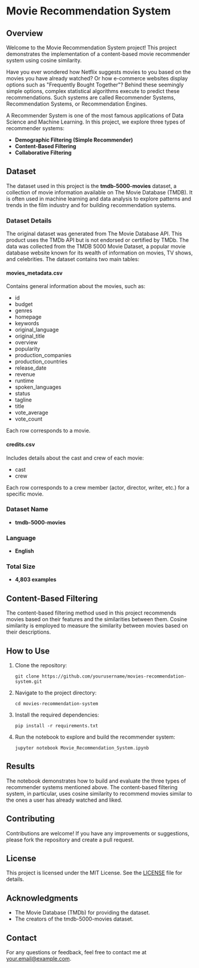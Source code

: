 # Movie Recommendation System

## Overview

Welcome to the Movie Recommendation System project! This project demonstrates the implementation of a content-based movie recommender system using cosine similarity.

<p>Have you ever wondered how Netflix suggests movies to you based on the movies you have already watched? Or how e-commerce websites display options such as "Frequently Bought Together"? Behind these seemingly simple options, complex statistical algorithms execute to predict these recommendations. Such systems are called Recommender Systems, Recommendation Systems, or Recommendation Engines.</p>

<p>A Recommender System is one of the most famous applications of Data Science and Machine Learning. In this project, we explore three types of recommender systems:</p>

<ul>
    <li><strong>Demographic Filtering (Simple Recommender)</strong></li>
    <li><strong>Content-Based Filtering</strong></li>
    <li><strong>Collaborative Filtering</strong></li>
</ul>

## Dataset

<p>The dataset used in this project is the <strong>tmdb-5000-movies</strong> dataset, a collection of movie information available on The Movie Database (TMDB). It is often used in machine learning and data analysis to explore patterns and trends in the film industry and for building recommendation systems.</p>

### Dataset Details

<p>The original dataset was generated from The Movie Database API. This product uses the TMDb API but is not endorsed or certified by TMDb. The data was collected from the TMDB 5000 Movie Dataset, a popular movie database website known for its wealth of information on movies, TV shows, and celebrities. The dataset contains two main tables:</p>

#### movies_metadata.csv

<p>Contains general information about the movies, such as:</p>
<ul>
    <li>id</li>
    <li>budget</li>
    <li>genres</li>
    <li>homepage</li>
    <li>keywords</li>
    <li>original_language</li>
    <li>original_title</li>
    <li>overview</li>
    <li>popularity</li>
    <li>production_companies</li>
    <li>production_countries</li>
    <li>release_date</li>
    <li>revenue</li>
    <li>runtime</li>
    <li>spoken_languages</li>
    <li>status</li>
    <li>tagline</li>
    <li>title</li>
    <li>vote_average</li>
    <li>vote_count</li>
</ul>

<p>Each row corresponds to a movie.</p>

#### credits.csv

<p>Includes details about the cast and crew of each movie:</p>
<ul>
    <li>cast</li>
    <li>crew</li>
</ul>

<p>Each row corresponds to a crew member (actor, director, writer, etc.) for a specific movie.</p>

### Dataset Name
<ul>
    <li><strong>tmdb-5000-movies</strong></li>
</ul>

### Language
<ul>
    <li><strong>English</strong></li>
</ul>

### Total Size
<ul>
    <li><strong>4,803 examples</strong></li>
</ul>

## Content-Based Filtering

<p>The content-based filtering method used in this project recommends movies based on their features and the similarities between them. Cosine similarity is employed to measure the similarity between movies based on their descriptions.</p>

## How to Use

<ol>
    <li>Clone the repository:
        <pre><code>git clone https://github.com/yourusername/movies-recommendation-system.git</code></pre>
    </li>
    <li>Navigate to the project directory:
        <pre><code>cd movies-recommendation-system</code></pre>
    </li>
    <li>Install the required dependencies:
        <pre><code>pip install -r requirements.txt</code></pre>
    </li>
    <li>Run the notebook to explore and build the recommender system:
        <pre><code>jupyter notebook Movie_Recommendation_System.ipynb</code></pre>
    </li>
</ol>

## Results

<p>The notebook demonstrates how to build and evaluate the three types of recommender systems mentioned above. The content-based filtering system, in particular, uses cosine similarity to recommend movies similar to the ones a user has already watched and liked.</p>

## Contributing

<p>Contributions are welcome! If you have any improvements or suggestions, please fork the repository and create a pull request.</p>

## License

<p>This project is licensed under the MIT License. See the <a href="LICENSE">LICENSE</a> file for details.</p>

## Acknowledgments

<ul>
    <li>The Movie Database (TMDb) for providing the dataset.</li>
    <li>The creators of the tmdb-5000-movies dataset.</li>
</ul>

## Contact

<p>For any questions or feedback, feel free to contact me at <a href="mailto:your.email@example.com">your.email@example.com</a>.</p>
